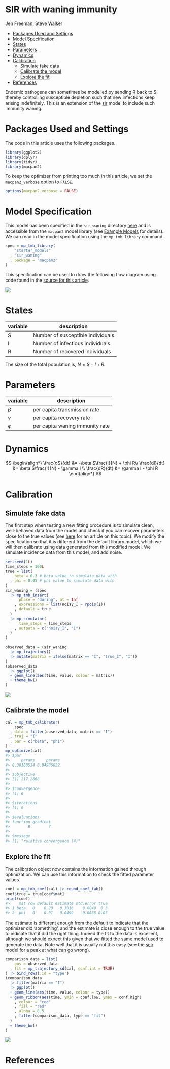 SIR with waning immunity
================
Jen Freeman, Steve Walker

- [Packages Used and Settings](#packages-used-and-settings)
- [Model Specification](#model-specification)
- [States](#states)
- [Parameters](#parameters)
- [Dynamics](#dynamics)
- [Calibration](#calibration)
  - [Simulate fake data](#simulate-fake-data)
  - [Calibrate the model](#calibrate-the-model)
  - [Explore the fit](#explore-the-fit)
- [References](#references)

Endemic pathogens can sometimes be modelled by sending R back to S,
thereby controlling susceptible depletion such that new infections keep
arising indefinitely. This is an extension of the
[sir](https://github.com/canmod/macpan2/tree/main/inst/starter_models/sir)
model to include such immunity waning.

# Packages Used and Settings

The code in this article uses the following packages.

``` r
library(ggplot2)
library(dplyr)
library(tidyr)
library(macpan2)
```

To keep the optimizer from printing too much in this article, we set the
`macpan2_verbose` option to `FALSE`.

``` r
options(macpan2_verbose = FALSE)
```

# Model Specification

This model has been specified in the `sir_waning` directory
[here](https://github.com/canmod/macpan2/blob/main/inst/starter_models/sir_waning/tmb.R)
and is accessible from the `macpan2` model library (see [Example
Models](https://canmod.github.io/macpan2/articles/example_models.html)
for details). We can read in the model specification using the
`mp_tmb_library` command.

``` r
spec = mp_tmb_library(
    "starter_models"
  , "sir_waning"
  , package = "macpan2"
)
```

This specification can be used to draw the following flow diagram using
code found in the [source for this
article](https://github.com/canmod/macpan2/blob/main/inst/starter_models/sir_waning/README.Rmd).

![](./figures/diagram-1.png)<!-- -->

# States

| variable | description                       |
|----------|-----------------------------------|
| S        | Number of susceptible individuals |
| I        | Number of infectious individuals  |
| R        | Number of recovered individuals   |

The size of the total population is, $N = S + I + R$.

# Parameters

| variable | description                     |
|----------|---------------------------------|
| $\beta$  | per capita transmission rate    |
| $\gamma$ | per capita recovery rate        |
| $\phi$   | per capita waning immunity rate |

# Dynamics

$$
\begin{align*}
\frac{dS}{dt} &= -\beta S\frac{I}{N} + \phi R\\
\frac{dI}{dt} &= \beta S\frac{I}{N} - \gamma I \\
\frac{dR}{dt} &= \gamma I  - \phi R
\end{align*}
$$

# Calibration

## Simulate fake data

The first step when testing a new fitting procedure is to simulate
clean, well-behaved data from the model and check if you can recover
parameters close to the true values (see
[here](https://canmod.github.io/macpan2/articles/calibration.html) for
an article on this topic). We modify the specification so that it is
different from the default library model, which we will then calibrate
using data generated from this modified model. We simulate incidence
data from this model, and add noise.

``` r
set.seed(1L)
time_steps = 100L
true = list(
    beta = 0.3 # beta value to simulate data with
  , phi = 0.05 # phi value to simulate data with
)
sir_waning = (spec
  |> mp_tmb_insert(
      phase = "during", at = Inf
    , expressions = list(noisy_I ~ rpois(I))
    , default = true
  )
  |> mp_simulator(  
      time_steps = time_steps
    , outputs = c("noisy_I", "I")
  )
)
  
observed_data = (sir_waning
  |> mp_trajectory() 
  |> mutate(matrix = ifelse(matrix == "I", "true_I", "I"))
)
(observed_data
  |> ggplot()
  + geom_line(aes(time, value, colour = matrix))
  + theme_bw()
)
```

![](./figures/simulation-1.png)<!-- -->

## Calibrate the model

``` r
cal = mp_tmb_calibrator(
    spec
  , data = filter(observed_data, matrix == "I")
  , traj = "I"
  , par = c("beta", "phi")
)
mp_optimize(cal)
#> $par
#>     params     params 
#> 0.30160534 0.04986632 
#> 
#> $objective
#> [1] 217.2668
#> 
#> $convergence
#> [1] 0
#> 
#> $iterations
#> [1] 6
#> 
#> $evaluations
#> function gradient 
#>        8        7 
#> 
#> $message
#> [1] "relative convergence (4)"
```

## Explore the fit

The calibration object now contains the information gained through
optimization. We can use this information to check the fitted parameter
values.

``` r
coef = mp_tmb_coef(cal) |> round_coef_tab()
coef$true = true[coef$mat]
print(coef)
#>    mat row default estimate std.error true
#> 1 beta   0    0.20   0.3016    0.0049  0.3
#> 2  phi   0    0.01   0.0499    0.0035 0.05
```

The estimate is different enough from the default to indicate that the
optimizer did ‘something’, and the estimate is close enough to the true
value to indicate that it did the right thing. Indeed the fit to the
data is excellent, although we should expect this given that we fitted
the same model used to generate the data. Note well that it is usually
not this easy (see the
[seir](https://github.com/canmod/macpan2/tree/main/inst/starter_models/seir)
model for a peak at what can go wrong).

``` r
comparison_data = list(
    obs = observed_data
  , fit = mp_trajectory_sd(cal, conf.int = TRUE)
) |> bind_rows(.id = "type")
(comparison_data
  |> filter(matrix == "I")
  |> ggplot()
  + geom_line(aes(time, value, colour = type))
  + geom_ribbon(aes(time, ymin = conf.low, ymax = conf.high)
    , colour = "red"
    , fill = "red"
    , alpha = 0.5
    , filter(comparison_data, type == "fit")
  )
  + theme_bw()
)
```

![](./figures/traj_fit-1.png)<!-- -->

# References
